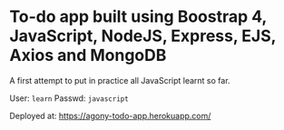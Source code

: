 # To-do app built using Boostrap 4, JavaScript, NodeJS, Express, EJS, Axios and MongoDB
A first attempt to put in practice all JavaScript learnt so far.

User: `learn`
Passwd: `javascript`

Deployed at: https://agony-todo-app.herokuapp.com/
